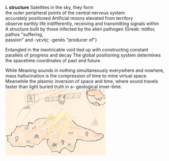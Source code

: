 **i. structure** Satellites in the sky, they form<br>
the outer peripheral points of the central nervous system<br>
accurately positioned Artificial moons elevated from territory<br>
observe earthly life indifferently, receiving and transmitting signals within<br>
A structure built by those infected by the alien pathogen (Greek: πάθος pathos "suffering,<br>
passion" and -γενής -genēs "producer of")<br>

Entangled in the inextricable void
tied up with constructing
constant parallels of progress and decay
The global positioning system determines the spacetime coordinates of
past and future.

While Meaning sounds in nothing
simultaneously everywhere and nowhere,
mass hallucination is
the compression of time to mine virtual space.
Meanwhile the plasmic inversion of space and time,
where sound travels faster than light
buried truth in a- geological inner-time.
![](https://github.com/the-vtex-files/the-vtex-files.github.io/blob/master/images/structure.jpg)


